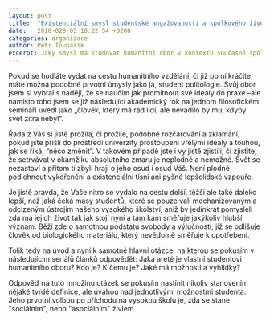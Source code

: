 ```yaml
---
layout: post
title:  "Existenciální smysl studentské angažovanosti a spolkového života"
date:   2018-028-05 10:22:54 +0200
categories: organizace
author: Petr Ťoupalík
excerpt: Jaký smysl má studovat humanitní obor v kontextu současné společnosti, současné univerzity, současné pozice v životě...? A jak k tomu (ne)pomáhají studentské spolky.
---
```


Pokud se hodláte vydat na cestu humanitního vzdělání, či již po ní kráčíte, máte možná podobné prvotní úmysly jako já, student politologie. Svůj obor jsem si vybral s nadějí, že se naučím jak promítnout své ideály do praxe –ale namísto toho jsem se již následující akademický rok na jednom filosofickém semináři uvedl jako „člověk, který má rád lidi, ale nevadilo by mu, kdyby svět zítra nebyl“.

Řada z Vás si jistě prožila, či prožije, podobné rozčarování a zklamání, pokud jste přišli do prostředí univerzity prostoupeni vřelými ideály a touhou, jak se říká, “něco změnit”. V takovém případě jste i vy jistě zjistili, či zjistíte, že setrvávat v okamžiku absolutního zmaru je neplodné a nemožné. Svět se nezastaví a přitom ti zbylí hrají o jeho osud i osud Váš.
Není plodné podlehnout vykořenění a existenciální tísni ani pyšné lepšolidské vzpouře.

Je jistě pravda, že Vaše nitro se vydalo na cestu delší, těžší ale také daleko lepší, než jaká čeká masy studentů, které se pouze valí mechanizovaným a odcizeným ústrojím našeho vysokého školství, aniž by jedinkrát pomysleli zda má jejich život tak jak stojí nyní a tam kam směřuje jakýkoliv hlubší význam.
Běží zde o samotnou podstatu svobody a výlučnosti, jíž se odlišuje člověk od biologického materiálu, který nevědomě směřuje k opotřebení. 

Tolik tedy na úvod a nyní k samotné hlavní otázce, na kterou se pokusím v následujícím seriálů článků odpovědět: Jaká areté je vlastní studentovi humanitního oboru? Kdo je? K čemu je? Jaké má možnosti a vyhlídky?

Odpověď na tuto množinu otázek se pokusím nastínit nikoliv stanovením nějaké tvrdé definice, ale úvahou nad jednotlivými možnostmi studenta. Jeho prvotní volbou po příchodu na vysokou školu je, zda se stane "sociálním", nebo "asociálním" živlem.
